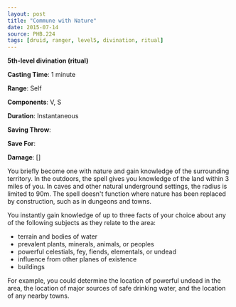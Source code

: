 ```yaml
---
layout: post
title: "Commune with Nature"
date: 2015-07-14
source: PHB.224
tags: [druid, ranger, level5, divination, ritual]
---
```


**5th-level divination (ritual)**

**Casting Time**: 1 minute

**Range**: Self

**Components**: V, S

**Duration**: Instantaneous

**Saving Throw**:

**Save For**:

**Damage**: []

You briefly become one with nature and gain knowledge of the surrounding territory. In the outdoors, the spell gives you knowledge of the land within 3 miles of you. In caves and other natural underground settings, the radius is limited to 90m. The spell doesn't function where nature has been replaced by construction, such as in dungeons and towns.

You instantly gain knowledge of up to three facts of your choice about any of the following subjects as they relate to the area:

* terrain and bodies of water
* prevalent plants, minerals, animals, or peoples
* powerful celestials, fey, fiends, elementals, or undead
* influence from other planes of existence
* buildings

For example, you could determine the location of powerful undead in the area, the location of major sources of safe drinking water, and the location of any nearby towns.